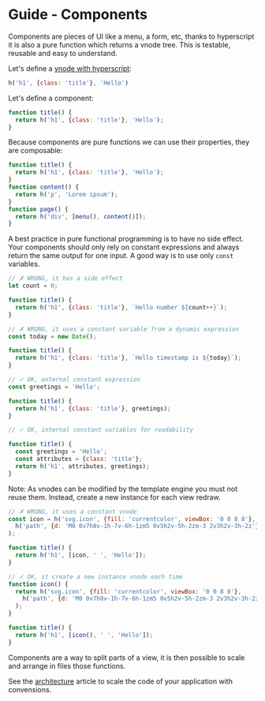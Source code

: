 # Guide - Components

Components are pieces of UI like a menu, a form, etc, thanks to hyperscript it is also a pure function which returns a vnode tree. This is testable, reusable and easy to understand.

Let's define a [vnode with hyperscript](hyperscript-vnode.md):

```js
h('h1', {class: 'title'}, 'Hello')
```

Let's define a component:

```js
function title() {
  return h('h1', {class: 'title'}, 'Hello');
}
```

Because components are pure functions we can use their properties, they are composable:

```js
function title() {
  return h('h1', {class: 'title'}, 'Hello');
}
function content() {
  return h('p', 'Lorem ipsum');
}
function page() {
  return h('div', [menu(), content()]);
}
```

A best practice in pure functional programming is to have no side effect. Your components should only rely on constant expressions and always return the same output for one input. A good way is to use only `const` variables.

```js
// ✗ WRONG, it has a side effect
let count = 0;

function title() {
  return h('h1', {class: 'title'}, `Hello number ${count++}`);
}
```


```js
// ✗ WRONG, it uses a constant variable from a dynamic expression
const today = new Date();

function title() {
  return h('h1', {class: 'title'}, `Hello timestamp is ${today}`);
}
```

```js
// ✓ OK, external constant expression
const greetings = 'Hello';

function title() {
  return h('h1', {class: 'title'}, greetings);
}
```

```js
// ✓ OK, internal constant variables for readability

function title() {
  const greetings = 'Hello';
  const attributes = {class: 'title'};
  return h('h1', attributes, greetings);
}
```

Note: As vnodes can be modified by the template engine you must not reuse them. Instead, create a new instance for each view redraw.

```js
// ✗ WRONG, it uses a constant vnode
const icon = h('svg.icon', {fill: 'currentcolor', viewBox: '0 0 8 8'},
  h('path', {d: 'M0 0v7h8v-1h-7v-6h-1zm5 0v5h2v-5h-2zm-3 2v3h2v-3h-2z'})
);

function title() {
  return h('h1', [icon, ' ', 'Hello']);
}
```

```js
// ✓ OK, it create a new instance vnode each time
function icon() {
  return h('svg.icon', {fill: 'currentcolor', viewBox: '0 0 8 8'},
    h('path', {d: 'M0 0v7h8v-1h-7v-6h-1zm5 0v5h2v-5h-2zm-3 2v3h2v-3h-2z'})
  );
}

function title() {
  return h('h1', [icon(), ' ', 'Hello']);
}
```

Components are a way to split parts of a view, it is then possible to scale and arrange in files those functions.

See the [architecture](./docs/guide/scale-app.md) article to scale the code of your application with convensions.
